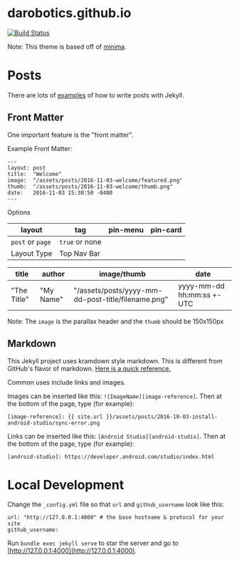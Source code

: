 # darobotics.github.io
[![Build Status](https://travis-ci.org/darobotics/darobotics.github.io.svg?branch=master)](https://travis-ci.org/darobotics/darobotics.github.io)

Note: This theme is based off of [minima](https://github.com/jekyll/minima/).

# Posts
There are lots of [examples](https://jekyllrb.com/docs/posts/) of how to write posts with Jekyll. 

## Front Matter

One important feature is the "front matter". 

Example Front Matter:
```
---
layout: post
title:  "Welcome"
image:  "/assets/posts/2016-11-03-welcome/featured.png"
thumb:  "/assets/posts/2016-11-03-welcome/thumb.png"
date:   2016-11-03 15:30:50 -0400
---
```

Options

| layout | tag | pin-menu | pin-card |
| --- | --- | --- | --- |
| `post` or `page` | `true` or none |
| Layout Type | Top Nav Bar | 

| title | author | image/thumb | date |
| --- | --- | --- | --- |
| "The Title" | "My Name" | "/assets/posts/yyyy-mm-dd-post-title/filename.png" | yyyy-mm-dd hh:mm:ss +- UTC |

Note: The `image` is the parallax header and the `thumb` should be 150x150px

## Markdown
This Jekyll project uses kramdown style markdown. This is different from GitHub's flavor of markdown. [Here is a quick reference.](http://kramdown.gettalong.org/quickref.html)

Common uses include links and images.

Images can be inserted like this: `![ImageName][image-reference]`. Then at the bottom of the page, type (for example):
```
[image-reference]: {{ site.url }}/assets/posts/2016-10-03-install-android-studio/sync-error.png
```
Links can be inserted like this: `[Android Studio][android-studio]`. Then at the bottom of the page, type (for example):
```
[android-studio]: https://developer.android.com/studio/index.html
```

# Local Development

Change the `_config.yml` file so that `url` and `github_username` look like this:

```
url: "http://127.0.0.1:4000" # the base hostname & protocol for your site
github_username:
```

Run `bundle exec jekyll serve` to star the server and go to [http://127.0.0.1:4000](http://127.0.0.1:4000).
